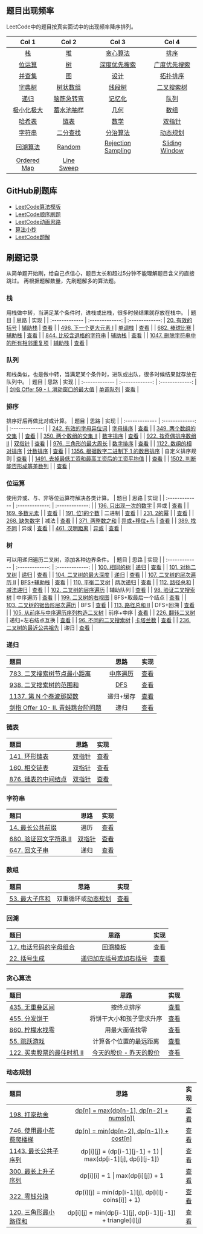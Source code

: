 ## 题目出现频率

LeetCode中的题目按真实面试中的出现频率降序排列。

| Col 1 | Col 2 |  Col 3 | Col 4 |
| :-------------: | :-------------: | :-------------: | :-------------: |
| [栈](https://github.com/pwstrick/daily/blob/master/article/leetcode/stack.md) | [堆](https://github.com/pwstrick/daily/blob/master/article/leetcode/heap.md) | [贪心算法](https://github.com/pwstrick/daily/blob/master/article/leetcode/greedy.md) | [排序](https://github.com/pwstrick/daily/blob/master/article/leetcode/sort.md) |
| [位运算](https://github.com/pwstrick/daily/blob/master/article/leetcode/bit-manipulation.md) | [树](https://github.com/pwstrick/daily/blob/master/article/leetcode/tree.md) | [深度优先搜索](https://github.com/pwstrick/daily/blob/master/article/leetcode/depth-first-search.md) | [广度优先搜索](https://github.com/pwstrick/daily/blob/master/article/leetcode/breadth-first-search.md) |
| [并查集](https://github.com/pwstrick/daily/blob/master/article/leetcode/union-find.md) | [图](https://github.com/pwstrick/daily/blob/master/article/leetcode/graph.md) | [设计](https://github.com/pwstrick/daily/blob/master/article/leetcode/design.md) | [拓扑排序](https://github.com/pwstrick/daily/blob/master/article/leetcode/topological-sort.md) |
| [字典树](https://github.com/pwstrick/daily/blob/master/article/leetcode/trie.md) | [树状数组](https://github.com/pwstrick/daily/blob/master/article/leetcode/binary-indexed-tree.md) | [线段树](https://github.com/pwstrick/daily/blob/master/article/leetcode/segment-tree.md) | [二叉搜索树](https://github.com/pwstrick/daily/blob/master/article/leetcode/binary-search-tree.md) |
| [递归](https://github.com/pwstrick/daily/blob/master/article/leetcode/recursion.md) | [脑筋急转弯](https://github.com/pwstrick/daily/blob/master/article/leetcode/brainteaser.md) | [记忆化](https://github.com/pwstrick/daily/blob/master/article/leetcode/memoization.md) | [队列](https://github.com/pwstrick/daily/blob/master/article/leetcode/queue.md) |
| [极小化极大](https://github.com/pwstrick/daily/blob/master/article/leetcode/minimax.md) | [蓄水池抽样](https://github.com/pwstrick/daily/blob/master/article/leetcode/reservoir-sampling.md) | [几何](https://github.com/pwstrick/daily/blob/master/article/leetcode/geometry.md) | [数组](https://github.com/pwstrick/daily/blob/master/article/leetcode/array.md) |
| [哈希表](https://github.com/pwstrick/daily/blob/master/article/leetcode/hash-table.md) | [链表](https://github.com/pwstrick/daily/blob/master/article/leetcode/linked-list.md) | [数学](https://github.com/pwstrick/daily/blob/master/article/leetcode/math.md) | [双指针](https://github.com/pwstrick/daily/blob/master/article/leetcode/two-pointers.md) |
| [字符串](https://github.com/pwstrick/daily/blob/master/article/leetcode/string.md) | [二分查找](https://github.com/pwstrick/daily/blob/master/article/leetcode/binary-search.md) | [分治算法](https://github.com/pwstrick/daily/blob/master/article/leetcode/divide-and-conquer.md) | [动态规划](https://github.com/pwstrick/daily/blob/master/article/leetcode/dynamic-programming.md) |
| [回溯算法](https://github.com/pwstrick/daily/blob/master/article/leetcode/backtracking.md) | [Random](https://github.com/pwstrick/daily/blob/master/article/leetcode/random.md) | [Rejection Sampling](https://github.com/pwstrick/daily/blob/master/article/leetcode/rejection-sampling.md) | [Sliding Window](https://github.com/pwstrick/daily/blob/master/article/leetcode/sliding-window.md) |
| [Ordered Map](https://github.com/pwstrick/daily/blob/master/article/leetcode/ordered-map.md) | [Line Sweep](https://github.com/pwstrick/daily/blob/master/article/leetcode/line-sweep.md) | &nbsp; | &nbsp; |

## GitHub刷题库
* [LeetCode算法模版](https://github.com/greyireland/algorithm-pattern)
* [LeetCode顺序刷题](https://github.com/wind-liang/leetcode)
* [LeetCode动画思路](https://github.com/MisterBooo/LeetCodeAnimation)
* [算法小抄](https://github.com/labuladong/fucking-algorithm)
* [LeetCode题解](https://github.com/azl397985856/leetcode)

## 刷题记录
从简单题开始刷，给自己点信心，题目太长和超过5分钟不能理解题目含义的直接跳过。
再根据题解数量，先刷题解多的算法题。

### 栈
用栈做中转，当满足某个条件时，进栈或出栈，很多时候结果就存放在栈中。
| 题目 | 思路 | 实现  |
| :------------- | :-------------: | :-------------: |
[20. 有效的括号](https://leetcode-cn.com/problems/valid-parentheses/) | [辅助栈](https://leetcode-cn.com/problems/valid-parentheses/solution/zhu-bu-fen-xi-tu-jie-zhan-zhan-shi-zui-biao-zhun-d/) | [查看](https://github.com/pwstrick/daily/issues/1012) |
| [496. 下一个更大元素 I](https://leetcode-cn.com/problems/next-greater-element-i/) | [单调栈](https://leetcode-cn.com/problems/next-greater-element-i/solution/xia-yi-ge-geng-da-yuan-su-i-by-leetcode/) | [查看](https://github.com/pwstrick/daily/issues/1013) |
| [682. 棒球比赛](https://leetcode-cn.com/problems/baseball-game/) | [辅助栈](https://leetcode-cn.com/problems/baseball-game/solution/bang-qiu-bi-sai-by-leetcode/) | [查看](https://github.com/pwstrick/daily/issues/1014) |
| [844. 比较含退格的字符串](https://leetcode-cn.com/problems/backspace-string-compare/) | [辅助栈](https://leetcode-cn.com/problems/backspace-string-compare/solution/bi-jiao-han-tui-ge-de-zi-fu-chuan-by-leetcode/) | [查看](https://github.com/pwstrick/daily/issues/1015) |
| [1047. 删除字符串中的所有相邻重复项](https://leetcode-cn.com/problems/remove-all-adjacent-duplicates-in-string/) | [辅助栈](https://leetcode-cn.com/problems/remove-all-adjacent-duplicates-in-string/solution/shan-chu-zi-fu-chuan-zhong-de-suo-you-xiang-lin-zh/) | [查看](https://github.com/pwstrick/daily/issues/1016) |

### 队列
和栈类似，也是做中转，当满足某个条件时，进队或出队，很多时候结果就存放在队列中。
| 题目 | 思路 | 实现  |
| :------------- | :-------------: | :-------------: |
| [剑指 Offer 59 - I. 滑动窗口的最大值](https://leetcode-cn.com/problems/hua-dong-chuang-kou-de-zui-da-zhi-lcof/) | [单调队列](https://leetcode-cn.com/problems/hua-dong-chuang-kou-de-zui-da-zhi-lcof/solution/mian-shi-ti-59-i-hua-dong-chuang-kou-de-zui-da-1-6/) | [查看](https://github.com/pwstrick/daily/issues/1017) |

### 排序
排序好后再做比对或计算。
| 题目 | 思路 | 实现  |
| :------------- | :-------------: | :-------------: |
| [242. 有效的字母异位词](https://leetcode-cn.com/problems/valid-anagram/) | [字母排序](https://leetcode-cn.com/problems/valid-anagram/solution/you-xiao-de-zi-mu-yi-wei-ci-by-leetcode/) | [查看](https://github.com/pwstrick/daily/issues/1018) |
| [349. 两个数组的交集](https://leetcode-cn.com/problems/intersection-of-two-arrays/) |  | [查看](https://github.com/pwstrick/daily/issues/1019) |
| [350. 两个数组的交集 II](https://leetcode-cn.com/problems/intersection-of-two-arrays-ii/) | [数字排序](https://leetcode-cn.com/problems/intersection-of-two-arrays-ii/solution/liang-ge-shu-zu-de-jiao-ji-ii-by-leetcode/) | [查看](https://github.com/pwstrick/daily/issues/1020) |
| [922. 按奇偶排序数组 II](https://leetcode-cn.com/problems/sort-array-by-parity-ii/) | [双指针](https://leetcode-cn.com/problems/sort-array-by-parity-ii/solution/an-qi-ou-pai-xu-shu-zu-ii-by-leetcode/) | [查看](https://github.com/pwstrick/daily/issues/1021) |
| [976. 三角形的最大周长](https://leetcode-cn.com/problems/largest-perimeter-triangle/) | [数字排序](https://leetcode-cn.com/problems/largest-perimeter-triangle/solution/san-jiao-xing-de-zui-da-zhou-chang-by-leetcode/) | [查看](https://github.com/pwstrick/daily/issues/1022) |
| [1122. 数组的相对排序](https://leetcode-cn.com/problems/relative-sort-array/) | [计数排序](https://leetcode-cn.com/problems/relative-sort-array/solution/ming-que-bi-jiao-fang-shi-hou-xiang-zen-yao-pai-ji/) | [查看](https://github.com/pwstrick/daily/issues/1023) |
| [1356. 根据数字二进制下 1 的数目排序](https://leetcode-cn.com/problems/sort-integers-by-the-number-of-1-bits/) | 自定义排序规则 | [查看](https://github.com/pwstrick/daily/issues/1024) |
| [1491. 去掉最低工资和最高工资后的工资平均值](https://leetcode-cn.com/problems/average-salary-excluding-the-minimum-and-maximum-salary/) |  | [查看](https://github.com/pwstrick/daily/issues/1025) |
| [1502. 判断能否形成等差数列](https://leetcode-cn.com/problems/can-make-arithmetic-progression-from-sequence/) |  | [查看](https://github.com/pwstrick/daily/issues/1026) |

### 位运算
使用异或、与、非等位运算符解决各类计算。
| 题目 | 思路 | 实现  |
| :------------- | :-------------: | :-------------: |
| [136. 只出现一次的数字](https://leetcode-cn.com/problems/single-number/) | 异或 | [查看](https://github.com/pwstrick/daily/issues/1027) |
| [169. 多数元素](https://leetcode-cn.com/problems/majority-element/) |  | [查看](https://github.com/pwstrick/daily/issues/1028) |
| [191. 位1的个数](https://leetcode-cn.com/problems/number-of-1-bits/submissions/) | 二进制 | [查看](https://github.com/pwstrick/daily/issues/1029) |
| [231. 2的幂](https://leetcode-cn.com/problems/power-of-two/) |  | [查看](https://github.com/pwstrick/daily/issues/1030) |
| [268. 缺失数字](https://leetcode-cn.com/problems/missing-number/) | 减法 | [查看](https://github.com/pwstrick/daily/issues/1031) |
| [371. 两整数之和](https://leetcode-cn.com/problems/sum-of-two-integers/) | [异或+移位+与](https://leetcode-cn.com/problems/sum-of-two-integers/solution/wei-yun-suan-xiang-jie-yi-ji-zai-python-zhong-xu-y/) | [查看](https://github.com/pwstrick/daily/issues/1032) |
| [389. 找不同](https://leetcode-cn.com/problems/find-the-difference/) | 异或 | [查看](https://github.com/pwstrick/daily/issues/1033) |
| [461. 汉明距离](https://leetcode-cn.com/problems/hamming-distance/) | [异或](https://leetcode-cn.com/problems/hamming-distance/solution/yi-ming-ju-chi-by-leetcode/) | [查看](https://github.com/pwstrick/daily/issues/1034) |

### 树
可以用递归遍历二叉树，添加各种边界条件。
| 题目 | 思路 | 实现  |
| :------------- | :-------------: | :-------------: |
| [100. 相同的树](https://leetcode-cn.com/problems/same-tree/) | [递归](https://leetcode-cn.com/problems/same-tree/solution/hua-jie-suan-fa-100-xiang-tong-de-shu-by-guanpengc/) | [查看](https://github.com/pwstrick/daily/issues/1035) |
| [101. 对称二叉树](https://leetcode-cn.com/problems/symmetric-tree/) | [递归](https://leetcode-cn.com/problems/symmetric-tree/solution/dong-hua-yan-shi-101-dui-cheng-er-cha-shu-by-user7/) | [查看](https://github.com/pwstrick/daily/issues/1036) |
| [104. 二叉树的最大深度](https://leetcode-cn.com/problems/maximum-depth-of-binary-tree/) | [递归](https://leetcode-cn.com/problems/maximum-depth-of-binary-tree/solution/er-cha-shu-de-zui-da-shen-du-by-leetcode/) | [查看](https://github.com/pwstrick/daily/issues/1037) |
| [107. 二叉树的层次遍历 II](https://leetcode-cn.com/problems/binary-tree-level-order-traversal-ii/) | [BFS+辅助栈](https://leetcode-cn.com/problems/binary-tree-level-order-traversal-ii/solution/shi-yong-zhan-jin-xing-zhong-zhuan-by-liu-lang-xi-/) | [查看](https://github.com/pwstrick/daily/issues/1038) |
| [110. 平衡二叉树](https://leetcode-cn.com/problems/balanced-binary-tree/) | [两次递归](https://leetcode-cn.com/problems/balanced-binary-tree/solution/ping-heng-er-cha-shu-by-leetcode/) | [查看](https://github.com/pwstrick/daily/issues/1039) |
| [112. 路径总和](https://leetcode-cn.com/problems/path-sum/) | [减法递归](https://leetcode-cn.com/problems/path-sum/solution/lu-jing-zong-he-by-leetcode-solution/) | [查看](https://github.com/pwstrick/daily/issues/1040) |
| [102. 二叉树的层序遍历](https://leetcode-cn.com/problems/binary-tree-level-order-traversal/) | 辅助队列 | [查看](https://github.com/pwstrick/daily/issues/1063) |
| [98. 验证二叉搜索树](https://leetcode-cn.com/problems/validate-binary-search-tree/) | 中序遍历 | [查看](https://github.com/pwstrick/daily/issues/1064) |
| [199. 二叉树的右视图](https://leetcode-cn.com/problems/binary-tree-right-side-view/) | BFS+取最后一个结点 | [查看](https://github.com/pwstrick/daily/issues/1065) |
| [103. 二叉树的锯齿形层次遍历](https://leetcode-cn.com/problems/binary-tree-zigzag-level-order-traversal/) | BFS | [查看](https://github.com/pwstrick/daily/issues/1066) |
| [113. 路径总和 II](https://leetcode-cn.com/problems/path-sum-ii/) | DFS+回溯 | [查看](https://github.com/pwstrick/daily/issues/1067) |
| [105. 从前序与中序遍历序列构造二叉树](https://leetcode-cn.com/problems/construct-binary-tree-from-preorder-and-inorder-traversal/) | 前序+中序 | [查看](https://github.com/pwstrick/daily/issues/1068) |
| [226. 翻转二叉树](https://leetcode-cn.com/problems/invert-binary-tree/) | 递归+左右结点互换 | [查看](https://github.com/pwstrick/daily/issues/1069) |
| [96. 不同的二叉搜索树](https://leetcode-cn.com/problems/unique-binary-search-trees/) | [卡塔兰数](https://leetcode-cn.com/problems/unique-binary-search-trees/solution/bu-tong-de-er-cha-sou-suo-shu-by-leetcode-solution/) | [查看](https://github.com/pwstrick/daily/issues/1071) |
| [236. 二叉树的最近公共祖先](https://leetcode-cn.com/problems/lowest-common-ancestor-of-a-binary-tree/) | 递归 | [查看](https://github.com/pwstrick/daily/issues/1072) |

### 递归
| 题目 | 思路 | 实现  |
| :------------- | :-------------: | :-------------: |
| [783. 二叉搜索树节点最小距离](https://leetcode-cn.com/problems/minimum-distance-between-bst-nodes/) | [中序遍历](https://leetcode-cn.com/problems/minimum-distance-between-bst-nodes/solution/er-cha-sou-suo-shu-jie-dian-zui-xiao-ju-chi-by-lee/) | [查看](https://github.com/pwstrick/daily/issues/1041) |
| [938. 二叉搜索树的范围和](https://leetcode-cn.com/problems/range-sum-of-bst/) | [DFS](https://leetcode-cn.com/problems/range-sum-of-bst/solution/hua-jie-suan-fa-938-er-cha-sou-suo-shu-de-fan-wei-/) | [查看](https://github.com/pwstrick/daily/issues/1042) |
| [1137. 第 N 个泰波那契数](https://leetcode-cn.com/problems/n-th-tribonacci-number/) | 递归+缓存 | [查看](https://github.com/pwstrick/daily/issues/1043) |
| [剑指 Offer 10- II. 青蛙跳台阶问题](https://leetcode-cn.com/problems/qing-wa-tiao-tai-jie-wen-ti-lcof/) | 递归 | [查看](https://github.com/pwstrick/daily/issues/1044) |

### 链表
| 题目 | 思路 | 实现  |
| :------------- | :-------------: | :-------------: |
| [141. 环形链表](https://leetcode-cn.com/problems/linked-list-cycle/) | [双指针](https://leetcode-cn.com/problems/linked-list-cycle/solution/huan-xing-lian-biao-by-leetcode/) | [查看](https://github.com/pwstrick/daily/issues/1045) |
| [160. 相交链表](https://leetcode-cn.com/problems/intersection-of-two-linked-lists/) | [双指针](https://leetcode-cn.com/problems/intersection-of-two-linked-lists/solution/xiang-jiao-lian-biao-by-leetcode/) | [查看](https://github.com/pwstrick/daily/issues/1046) |
| [876. 链表的中间结点](https://leetcode-cn.com/problems/middle-of-the-linked-list/) | [双指针](https://leetcode-cn.com/problems/middle-of-the-linked-list/solution/lian-biao-de-zhong-jian-jie-dian-by-leetcode-solut/) | [查看](https://github.com/pwstrick/daily/issues/1047) |

### 字符串
| 题目 | 思路 | 实现  |
| :------------- | :-------------: | :-------------: |
| [14. 最长公共前缀](https://leetcode-cn.com/problems/longest-common-prefix/) | 遍历 | [查看](https://github.com/pwstrick/daily/issues/1048) |
| [680. 验证回文字符串 Ⅱ](https://leetcode-cn.com/problems/valid-palindrome-ii/) | [双指针](https://leetcode-cn.com/problems/valid-palindrome-ii/solution/shan-chu-zuo-zhi-huo-you-zhi-zhen-zi-fu-pan-duan-s/) | [查看](https://github.com/pwstrick/daily/issues/1049) |
| [647. 回文子串](https://leetcode-cn.com/problems/palindromic-substrings/) | 递归 | [查看](https://github.com/pwstrick/daily/issues/1073) |

### 数组
| 题目 | 思路 | 实现  |
| :------------- | :-------------: | :-------------: |
| [53. 最大子序和](https://leetcode-cn.com/problems/maximum-subarray/) | 双重循环或[动态规划](https://leetcode-cn.com/problems/maximum-subarray/solution/zui-da-zi-xu-he-by-leetcode-solution/) | [查看](https://github.com/pwstrick/daily/issues/1050) |

### 回溯
| 题目 | 思路 | 实现  |
| :------------- | :-------------: | :-------------: |
| [17. 电话号码的字母组合](https://leetcode-cn.com/problems/letter-combinations-of-a-phone-number/) | [回溯模板](https://www.cnblogs.com/strick/p/13384038.html) | [查看](https://github.com/pwstrick/daily/issues/1059) |
| [22. 括号生成](https://leetcode-cn.com/problems/generate-parentheses/) | [递归加左括号或加右括号](https://leetcode-cn.com/problems/generate-parentheses/solution/gua-hao-sheng-cheng-by-leetcode-solution/) | [查看](https://github.com/pwstrick/daily/issues/1060) |

### 贪心算法
| 题目 | 思路 | 实现  |
| :------------- | :-------------: | :-------------: |
| [435. 无重叠区间](https://leetcode-cn.com/problems/non-overlapping-intervals/) | 按终点排序 | [查看](https://github.com/pwstrick/daily/issues/1053) |
| [455. 分发饼干](https://leetcode-cn.com/problems/assign-cookies/) | 将饼干大小和孩子需求升序 | [查看](https://github.com/pwstrick/daily/issues/1054) |
| [860. 柠檬水找零](https://leetcode-cn.com/problems/lemonade-change/) | 用最大面值找零 | [查看](https://github.com/pwstrick/daily/issues/1055) |
| [55. 跳跃游戏](https://leetcode-cn.com/problems/jump-game/) | 计算各个位置的最远距离 | [查看](https://github.com/pwstrick/daily/issues/1061) |
| [122. 买卖股票的最佳时机 II](https://leetcode-cn.com/problems/best-time-to-buy-and-sell-stock-ii/) | [今天的股价 - 昨天的股价](https://leetcode-cn.com/problems/best-time-to-buy-and-sell-stock-ii/solution/tan-xin-suan-fa-by-liweiwei1419-2/) | [查看](https://github.com/pwstrick/daily/issues/1062) |

### 动态规划
| 题目 | 思路 | 实现  |
| :------------- | :-------------: | :-------------: |
| [198. 打家劫舍](https://leetcode-cn.com/problems/house-robber/) | [dp[n] = max(dp[n-1], dp[n-2] + nums[n])](https://leetcode-cn.com/problems/house-robber/solution/hua-jie-suan-fa-198-da-jia-jie-she-by-guanpengchn/) | [查看](https://github.com/pwstrick/daily/issues/1051) |
| [746. 使用最小花费爬楼梯](https://leetcode-cn.com/problems/min-cost-climbing-stairs/) | [dp[n] = min(dp[n-2], dp[n-1]) + cost[n]](https://leetcode-cn.com/problems/min-cost-climbing-stairs/solution/yi-bu-yi-bu-tui-dao-dong-tai-gui-hua-de-duo-chong-/) | [查看](https://github.com/pwstrick/daily/issues/1052) |
| [1143. 最长公共子序列](https://leetcode-cn.com/problems/longest-common-subsequence/) | dp[i][j] = (dp[i-1][j-1] + 1) \| max(dp[i-1][j], dp[i][j-1]) | [查看](https://github.com/pwstrick/daily/issues/1056) |
| [300. 最长上升子序列](https://leetcode-cn.com/problems/longest-increasing-subsequence/) | dp[i][i] = 1 \| max(dp[i][j]) + 1 | [查看](https://github.com/pwstrick/daily/issues/1057) |
| [322. 零钱兑换](https://leetcode-cn.com/problems/coin-change/) | dp[i][j] = min(dp[i-1][j], dp[i][j - coins[i]] + 1) | [查看](https://github.com/pwstrick/daily/issues/1058) |
| [120. 三角形最小路径和](https://leetcode-cn.com/problems/triangle/) | dp[i][j] = min(dp[i-1][j], dp[i-1][j-1]) + triangle[i][j] | [查看](https://github.com/pwstrick/daily/issues/1070) |

